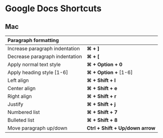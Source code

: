 # Google Docs Shortcuts

## Mac

| Paragraph formatting |  |
| :--- | :--- |
| Increase paragraph indentation | **⌘ + \]** |
| Decrease paragraph indentation | **⌘ + \[** |
| Apply normal text style | **⌘ + Option + 0** |
| Apply heading style \[1-6\] | **⌘ + Option +** \[1-6\] |
| Left align | **⌘ + Shift + l** |
| Center align | **⌘ + Shift + e** |
| Right align | **⌘ + Shift + r** |
| Justify | **⌘ + Shift + j** |
| Numbered list | **⌘ + Shift + 7** |
| Bulleted list | **⌘ + Shift + 8** |
| Move paragraph up/down | **Ctrl + Shift + Up/down arrow** |

